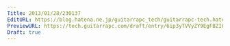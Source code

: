 ```yaml
---
Title: 2013/01/28/230137
EditURL: https://blog.hatena.ne.jp/guitarrapc_tech/guitarrapc-tech.hatenablog.com/atom/entry/6802418398340377026
PreviewURL: https://tech.guitarrapc.com/draft/entry/6ip3yTVVyZY9EgFBZIHkOoWqTFg
Draft: true
---
```


